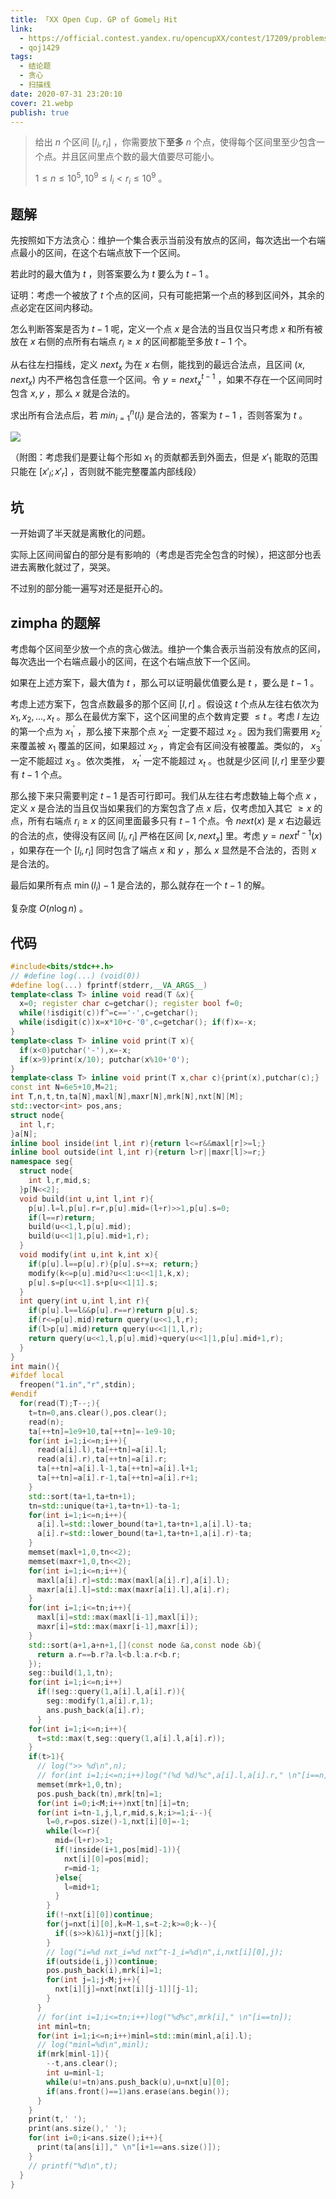 ```yaml
---
title: 「XX Open Cup. GP of Gomel」Hit
link:
  - https://official.contest.yandex.ru/opencupXX/contest/17209/problems/H/
  - qoj1429
tags:
  - 结论题
  - 贪心
  - 扫描线
date: 2020-07-31 23:20:10
cover: 21.webp
publish: true
---
```


> 给出 $n$ 个区间 $[l_i, r_i]$ ，你需要放下**至多** $n$ 个点，使得每个区间里至少包含一个点。并且区间里点个数的最大值要尽可能小。
> 
> $1 \le n \le 10^5, 10^9 \le l_i < r_i \le 10^9$ 。

<!-- more -->

## 题解

先按照如下方法贪心：维护一个集合表示当前没有放点的区间，每次选出一个右端点最小的区间，在这个右端点放下一个区间。

若此时的最大值为 $t$ ，则答案要么为 $t$ 要么为 $t-1$ 。

证明：考虑一个被放了 $t$ 个点的区间，只有可能把第一个点的移到区间外，其余的点必定在区间内移动。

怎么判断答案是否为 $t-1$ 呢，定义一个点 $x$ 是合法的当且仅当只考虑 $x$ 和所有被放在 $x$ 右侧的点所有右端点 $r_i\geq x$ 的区间都能至多放 $t-1$ 个。

从右往左扫描线，定义 $next_x$ 为在 $x$ 右侧，能找到的最远合法点，且区间 $(x, next_x)$ 内不严格包含任意一个区间。令 $y=next^{t-1}_x$ ，如果不存在一个区间同时包含 $x, y$ ，那么 $x$ 就是合法的。

求出所有合法点后，若 $min_{i=1}^n (l_i)$ 是合法的，答案为 $t-1$ ，否则答案为 $t$ 。

![](https://static.memset0.cn/img/v1/20200731225233.png)

（附图：考虑我们是要让每个形如 $x_1$ 的贡献都丢到外面去，但是 $x'_1$ 能取的范围只能在 $[x'_l; x'_r]$ ，否则就不能完整覆盖内部线段）

## 坑

一开始调了半天就是离散化的问题。

实际上区间间留白的部分是有影响的（考虑是否完全包含的时候），把这部分也丢进去离散化就过了，哭哭。

不过别的部分能一遍写对还是挺开心的。

## zimpha 的题解

考虑每个区间至少放一个点的贪心做法。维护一个集合表示当前没有放点的区间，每次选出一个右端点最小的区间，在这个右端点放下一个区间。

如果在上述方案下，最大值为 $t$ ，那么可以证明最优值要么是 $t$ ，要么是 $t-1$ 。

考虑上述方案下，包含点数最多的那个区间 $[l, r]$ 。假设这 $t$ 个点从左往右依次为 $x_1, x_2, \dots, x_t$ 。那么在最优方案下，这个区间里的点个数肯定要 $\le t$ 。考虑 $l$ 左边的第一个点为 $x^\prime_1$ ，那么接下来那个点 $x^\prime_2$ 一定要不超过 $x_2$ 。因为我们需要用 $x^\prime_2$ 来覆盖被 $x_1$ 覆盖的区间，如果超过 $x_2$ ，肯定会有区间没有被覆盖。类似的， $x^\prime_3$ 一定不能超过 $x_3$ 。依次类推， $x^\prime_t$ 一定不能超过 $x_t$ 。也就是少区间 $[l, r]$ 里至少要有 $t-1$ 个点。

那么接下来只需要判定 $t-1$ 是否可行即可。我们从左往右考虑数轴上每个点 $x$ ，定义 $x$ 是合法的当且仅当如果我们的方案包含了点 $x$ 后，仅考虑加入其它 $\ge x$ 的点，所有右端点 $r_i \ge x$ 的区间里面最多只有 $t-1$ 个点。令 $next(x)$ 是 $x$ 右边最远的合法的点，使得没有区间 $[l_i, r_i]$ 严格在区间 $[x, next_x]$ 里。考虑 $y=next^{t-1}(x)$ ，如果存在一个 $[l_i, r_i]$ 同时包含了端点 $x$ 和 $y$ ，那么 $x$ 显然是不合法的，否则 $x$ 是合法的。

最后如果所有点 $\min(l_i)-1$ 是合法的，那么就存在一个 $t-1$ 的解。

复杂度 $O(n \log n)$ 。

## 代码

```cpp
#include<bits/stdc++.h>
// #define log(...) (void(0))
#define log(...) fprintf(stderr,__VA_ARGS__)
template<class T> inline void read(T &x){
  x=0; register char c=getchar(); register bool f=0;
  while(!isdigit(c))f^=c=='-',c=getchar();
  while(isdigit(c))x=x*10+c-'0',c=getchar(); if(f)x=-x;
}
template<class T> inline void print(T x){
  if(x<0)putchar('-'),x=-x;
  if(x>9)print(x/10); putchar(x%10+'0');
}
template<class T> inline void print(T x,char c){print(x),putchar(c);}
const int N=6e5+10,M=21;
int T,n,t,tn,ta[N],maxl[N],maxr[N],mrk[N],nxt[N][M];
std::vector<int> pos,ans;
struct node{
  int l,r;
}a[N];
inline bool inside(int l,int r){return l<=r&&maxl[r]>=l;}
inline bool outside(int l,int r){return l>r||maxr[l]>=r;}
namespace seg{
  struct node{
    int l,r,mid,s;
  }p[N<<2];
  void build(int u,int l,int r){
    p[u].l=l,p[u].r=r,p[u].mid=(l+r)>>1,p[u].s=0;
    if(l==r)return;
    build(u<<1,l,p[u].mid);
    build(u<<1|1,p[u].mid+1,r);
  }
  void modify(int u,int k,int x){
    if(p[u].l==p[u].r){p[u].s+=x; return;}
    modify(k<=p[u].mid?u<<1:u<<1|1,k,x);
    p[u].s=p[u<<1].s+p[u<<1|1].s;
  }
  int query(int u,int l,int r){
    if(p[u].l==l&&p[u].r==r)return p[u].s;
    if(r<=p[u].mid)return query(u<<1,l,r);
    if(l>p[u].mid)return query(u<<1|1,l,r);
    return query(u<<1,l,p[u].mid)+query(u<<1|1,p[u].mid+1,r);
  }
}
int main(){
#ifdef local
  freopen("1.in","r",stdin);
#endif
  for(read(T);T--;){
    t=tn=0,ans.clear(),pos.clear();
    read(n);
    ta[++tn]=1e9+10,ta[++tn]=-1e9-10;
    for(int i=1;i<=n;i++){
      read(a[i].l),ta[++tn]=a[i].l;
      read(a[i].r),ta[++tn]=a[i].r;
      ta[++tn]=a[i].l-1,ta[++tn]=a[i].l+1;
      ta[++tn]=a[i].r-1,ta[++tn]=a[i].r+1;
    }
    std::sort(ta+1,ta+tn+1);
    tn=std::unique(ta+1,ta+tn+1)-ta-1;
    for(int i=1;i<=n;i++){
      a[i].l=std::lower_bound(ta+1,ta+tn+1,a[i].l)-ta;
      a[i].r=std::lower_bound(ta+1,ta+tn+1,a[i].r)-ta;
    }
    memset(maxl+1,0,tn<<2);
    memset(maxr+1,0,tn<<2);
    for(int i=1;i<=n;i++){
      maxl[a[i].r]=std::max(maxl[a[i].r],a[i].l);
      maxr[a[i].l]=std::max(maxr[a[i].l],a[i].r);
    }
    for(int i=1;i<=tn;i++){
      maxl[i]=std::max(maxl[i-1],maxl[i]);
      maxr[i]=std::max(maxr[i-1],maxr[i]);
    }
    std::sort(a+1,a+n+1,[](const node &a,const node &b){
      return a.r==b.r?a.l<b.l:a.r<b.r;
    });
    seg::build(1,1,tn);
    for(int i=1;i<=n;i++)
      if(!seg::query(1,a[i].l,a[i].r)){
        seg::modify(1,a[i].r,1);
        ans.push_back(a[i].r);
      }
    for(int i=1;i<=n;i++){
      t=std::max(t,seg::query(1,a[i].l,a[i].r));
    }
    if(t>1){
      // log(">> %d\n",n);
      // for(int i=1;i<=n;i++)log("(%d %d)%c",a[i].l,a[i].r," \n"[i==n]);
      memset(mrk+1,0,tn);
      pos.push_back(tn),mrk[tn]=1;
      for(int i=0;i<M;i++)nxt[tn][i]=tn;
      for(int i=tn-1,j,l,r,mid,s,k;i>=1;i--){
        l=0,r=pos.size()-1,nxt[i][0]=-1;
        while(l<=r){
          mid=(l+r)>>1;
          if(!inside(i+1,pos[mid]-1)){
            nxt[i][0]=pos[mid];
            r=mid-1;
          }else{
            l=mid+1;
          }
        }
        if(!~nxt[i][0])continue;
        for(j=nxt[i][0],k=M-1,s=t-2;k>=0;k--){
          if((s>>k)&1)j=nxt[j][k];
        }
        // log("i=%d nxt_i=%d nxt^t-1_i=%d\n",i,nxt[i][0],j);
        if(outside(i,j))continue;
        pos.push_back(i),mrk[i]=1;
        for(int j=1;j<M;j++){
          nxt[i][j]=nxt[nxt[i][j-1]][j-1];
        }
      }
      // for(int i=1;i<=tn;i++)log("%d%c",mrk[i]," \n"[i==tn]);
      int minl=tn;
      for(int i=1;i<=n;i++)minl=std::min(minl,a[i].l);
      // log("minl=%d\n",minl);
      if(mrk[minl-1]){
        --t,ans.clear();
        int u=minl-1;
        while(u!=tn)ans.push_back(u),u=nxt[u][0];
        if(ans.front()==1)ans.erase(ans.begin());
      }
    }
    print(t,' ');
    print(ans.size(),' ');
    for(int i=0;i<ans.size();i++){
      print(ta[ans[i]]," \n"[i+1==ans.size()]);
    }
    // printf("%d\n",t);
  }
}
```